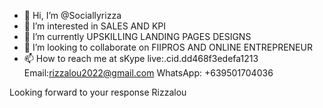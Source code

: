 - 👋 Hi, I’m @Sociallyrizza
- 👀 I’m interested in SALES AND KPI
- 🌱 I’m currently UPSKILLING LANDING PAGES DESIGNS
- 💞️ I’m looking to collaborate on FIIPROS AND ONLINE ENTREPRENEUR
- 📫 How to reach me at sKype live:.cid.dd468f3edefa1213
Email:rizzalou2022@gmail.com
WhatsApp: +639501704036

Looking forward to your response
Rizzalou

<!---
Sociallyrizza/Sociallyrizza is a ✨ special ✨ repository because its `README.md` (this file) appears on your GitHub profile.
You can click the Preview link to take a look at your changes.
--->
